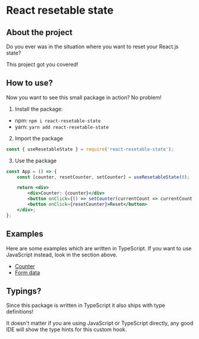 # React resetable state

## About the project

Do you ever was in the situation where you want to reset your React.js state?

This project got you covered!

## How to use?

Now you want to see this small package in action? No problem!

1. Install the package:

- npm: `npm i react-resetable-state`
- yarn: `yarn add react-resetable-state`

2. Import the package

```js
const { useResetableState } = require('react-resetable-state');
```

3. Use the package

```jsx
const App = () => {
    const [counter, resetCounter, setCounter] = useResetableState(0);

    return <div>
        <div>Counter: {counter}</div>
        <button onClick={() => setCounter(currentCount => currentCount + 1)}>Increment</button>
        <button onClick={resetCounter}>Reset</button>
    </div>;
};
```

## Examples

Here are some examples which are written in TypeScript.
If you want to use JavaScript instead, look in the section above.

- [Counter](https://codesandbox.io/s/react-resetable-state-counter-example-knun5?file=/src/App.tsx)
- [Form data](https://codesandbox.io/s/react-resetable-state-form-example-sk1dw)

## Typings?

Since this package is written in TypeScript it also ships with type definitions!

It doesn't matter if you are using JavaScript or TypeScript directly, any good IDE will show the type hints for this custom hook.

